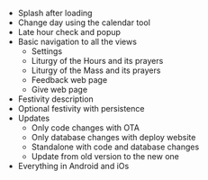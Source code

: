 - Splash after loading
- Change day using the calendar tool
- Late hour check and popup
- Basic navigation to all the views
    - Settings
    - Liturgy of the Hours and its prayers
    - Liturgy of the Mass and its prayers
    - Feedback web page
    - Give web page
- Festivity description
- Optional festivity with persistence
- Updates
  - Only code changes with OTA
  - Only database changes with deploy website
  - Standalone with code and database changes
  - Update from old version to the new one
- Everything in Android and iOs